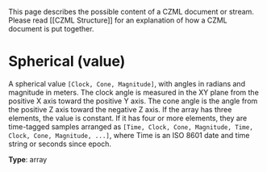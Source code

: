 This page describes the possible content of a CZML document or stream. Please read [[CZML Structure]] for an explanation of how a CZML document is put together.

# Spherical (value)

A spherical value `[Clock, Cone, Magnitude]`, with angles in radians and magnitude in meters. The clock angle is measured in the XY plane from the positive X axis toward the positive Y axis. The cone angle is the angle from the positive Z axis toward the negative Z axis. If the array has three elements, the value is constant. If it has four or more elements, they are time-tagged samples arranged as `[Time, Clock, Cone, Magnitude, Time, Clock, Cone, Magnitude, ...]`, where Time is an ISO 8601 date and time string or seconds since epoch.

**Type**: array

